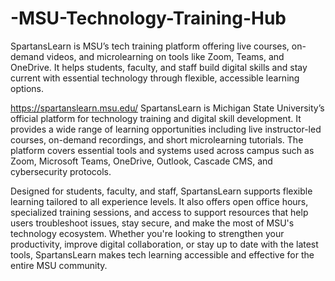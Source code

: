 # -MSU-Technology-Training-Hub
SpartansLearn is MSU’s tech training platform offering live courses, on-demand videos, and microlearning on tools like Zoom, Teams, and OneDrive. It helps students, faculty, and staff build digital skills and stay current with essential technology through flexible, accessible learning options.

https://spartanslearn.msu.edu/
SpartansLearn is Michigan State University’s official platform for technology training and digital skill development. It provides a wide range of learning opportunities including live instructor-led courses, on-demand recordings, and short microlearning tutorials. The platform covers essential tools and systems used across campus such as Zoom, Microsoft Teams, OneDrive, Outlook, Cascade CMS, and cybersecurity protocols.

Designed for students, faculty, and staff, SpartansLearn supports flexible learning tailored to all experience levels. It also offers open office hours, specialized training sessions, and access to support resources that help users troubleshoot issues, stay secure, and make the most of MSU's technology ecosystem. Whether you're looking to strengthen your productivity, improve digital collaboration, or stay up to date with the latest tools, SpartansLearn makes tech learning accessible and effective for the entire MSU community.
